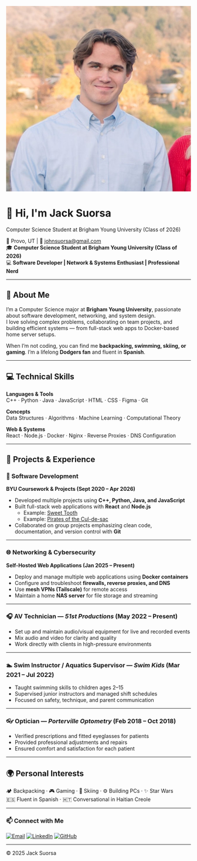 <link rel="stylesheet" href="style.css">

<div class="page-header">
  <div class="header-content">
    <img src="me.JPG" alt="Jack Suorsa" class="profile-pic">
    <div class="header-text">
      <h1>👋 Hi, I'm Jack Suorsa</h1>
      <p>Computer Science Student at Brigham Young University (Class of 2026)</p>
    </div>
  </div>
</div>


📍 Provo, UT | 📧 [johnsuorsa@gmail.com](mailto:johnsuorsa@gmail.com)  
🎓 **Computer Science Student at Brigham Young University (Class of 2026)**  
💻 **Software Developer | Network & Systems Enthusiast | Professional Nerd**

---

## 🌟 About Me

I’m a Computer Science major at **Brigham Young University**, passionate about software development, networking, and system design.  
I love solving complex problems, collaborating on team projects, and building efficient systems — from full-stack web apps to Docker-based home server setups.

When I’m not coding, you can find me **backpacking, swimming, skiing, or gaming**. I’m a lifelong **Dodgers fan** and fluent in **Spanish**.

---

## 💻 Technical Skills

**Languages & Tools**  
C++ · Python · Java · JavaScript · HTML · CSS · Figma · Git  

**Concepts**  
Data Structures · Algorithms · Machine Learning · Computational Theory  

**Web & Systems**  
React · Node.js · Docker · Nginx · Reverse Proxies · DNS Configuration  

---

## 🚀 Projects & Experience

### 🧠 Software Development  
**BYU Coursework & Projects (Sept 2020 – Apr 2026)**  
- Developed multiple projects using **C++, Python, Java, and JavaScript**  
- Built full-stack web applications with **React** and **Node.js**  
  - Example: [Sweet Tooth](https://clinquant-dieffenbachia-fc06cc.netlify.app/)
  - Example: [Pirates of the Cul-de-sac](https://startup.piratesoftheculdesac.click/)
- Collaborated on group projects emphasizing clean code, documentation, and version control with **Git**

---

### 🌐 Networking & Cybersecurity  
**Self-Hosted Web Applications (Jan 2025 – Present)**  
- Deploy and manage multiple web applications using **Docker containers**  
- Configure and troubleshoot **firewalls, reverse proxies, and DNS**  
- Use **mesh VPNs (Tailscale)** for remote access  
- Maintain a home **NAS server** for file storage and streaming

---

### 🎧 AV Technician — *51st Productions* (May 2022 – Present)  
- Set up and maintain audio/visual equipment for live and recorded events  
- Mix audio and video for clarity and quality  
- Work directly with clients in high-pressure environments  

---

### 🏊 Swim Instructor / Aquatics Supervisor — *Swim Kids* (Mar 2021 – Jul 2022)  
- Taught swimming skills to children ages 2–15  
- Supervised junior instructors and managed shift schedules  
- Focused on safety, technique, and parent communication  

---

### 👓 Optician — *Porterville Optometry* (Feb 2018 – Oct 2018)  
- Verified prescriptions and fitted eyeglasses for patients  
- Provided professional adjustments and repairs  
- Ensured comfort and satisfaction for each patient  

---

## 🌍 Personal Interests

🏕️ Backpacking · 🎮 Gaming · 🧊 Skiing · ⚙️ Building PCs · ✨ Star Wars  
🇪🇸 Fluent in Spanish · 🇭🇹 Conversational in Haitian Creole  

---

### 📫 Connect with Me

[![Email](https://img.shields.io/badge/Email-johnsuorsa%40gmail.com-red?logo=gmail)](mailto:johnsuorsa@gmail.com)
[![LinkedIn](https://img.shields.io/badge/LinkedIn-Profile-blue?logo=linkedin)](https://linkedin.com/)
[![GitHub](https://img.shields.io/badge/GitHub-jacksuorsa-black?logo=github)](https://github.com/)

---

© 2025 Jack Suorsa

